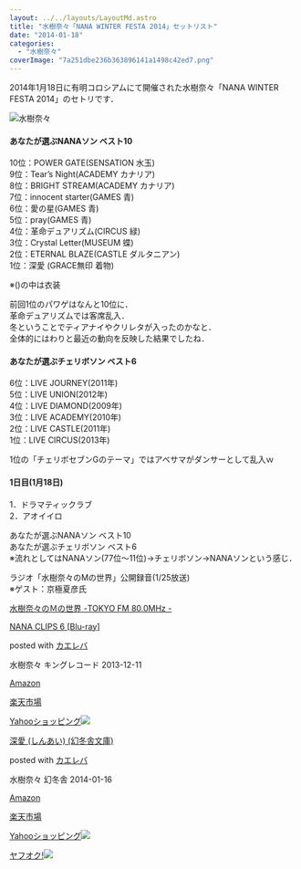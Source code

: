 ```yaml
---
layout: ../../layouts/LayoutMd.astro
title: "水樹奈々「NANA WINTER FESTA 2014」セットリスト"
date: "2014-01-18"
categories: 
  - "水樹奈々"
coverImage: "7a251dbe236b363896141a1498c42ed7.png"
---
```


2014年1月18日に有明コロシアムにて開催された水樹奈々「NANA WINTER FESTA 2014」のセトリです．

![水樹奈々](/archive/images/7a251dbe236b363896141a1498c42ed7.png "水樹奈々")

#### あなたが選ぶNANAソン ベスト10

10位：POWER GATE(SENSATION 水玉)  
9位：Tear’s Night(ACADEMY カナリア)  
8位：BRIGHT STREAM(ACADEMY カナリア)  
7位：innocent starter(GAMES 青)  
6位：愛の星(GAMES 青)  
5位：pray(GAMES 青)  
4位：革命デュアリズム(CIRCUS 緑)  
3位：Crystal Letter(MUSEUM 蝶)  
2位：ETERNAL BLAZE(CASTLE ダルタニアン)  
1位：深愛 (GRACE無印 着物)

※()の中は衣装

前回1位のパワゲはなんと10位に．  
革命デュアリズムでは客席乱入．  
冬ということでティアナイやクリレタが入ったのかなと．  
全体的にはわりと最近の動向を反映した結果でしたね．

#### あなたが選ぶチェリボソン ベスト6

6位：LIVE JOURNEY(2011年)  
5位：LIVE UNION(2012年)  
4位：LIVE DIAMOND(2009年)  
3位：LIVE ACADEMY(2010年)  
2位：LIVE CASTLE(2011年)  
1位：LIVE CIRCUS(2013年)

1位の「チェリボセブンGのテーマ」ではアベサマがダンサーとして乱入ｗ

#### 1日目(1月18日)

1．ドラマティックラブ  
2．アオイイロ

あなたが選ぶNANAソン ベスト10  
あなたが選ぶチェリボソン ベスト6  
※流れとしてはNANAソン(77位〜11位)→チェリボソン→NANAソンという感じ．

ラジオ「水樹奈々のMの世界」公開録音(1/25放送)  
※ゲスト：京極夏彦氏

[水樹奈々のＭの世界 \-TOKYO FM 80\.0MHz \-](https://www.tfm.co.jp/7/index.html)

[NANA CLIPS 6 \[Blu-ray\]](https://www.amazon.co.jp/exec/obidos/ASIN/B00F8T02EC/mizuka123-22/ref=nosim/)

posted with [カエレバ](http://kaereba.com)

水樹奈々 キングレコード 2013-12-11

[Amazon](http://www.amazon.co.jp/gp/search?keywords=NANA%20CLIPS%206&__mk_ja_JP=%83J%83%5E%83J%83i&tag=mizuka123-22 "アマゾン")

[楽天市場](http://hb.afl.rakuten.co.jp/hgc/032b53ee.4b34c5ee.0f4a541e.f440145e/?pc=http%3A%2F%2Fsearch.rakuten.co.jp%2Fsearch%2Fmall%2FNANA%2520CLIPS%25206%2F-%2Ff.1-p.1-s.1-sf.0-st.A-v.2%3Fx%3D0%26scid%3Daf_ich_link_urltxt%26m%3Dhttp%3A%2F%2Fm.rakuten.co.jp%2F "楽天市場")

[Yahooショッピング![](/archive/images/41HfIQwgJWL._SL160_.jpg)](//ck.jp.ap.valuecommerce.com/servlet/referral?sid=3066752&pid=881990642&vc_url=http%3A%2F%2Fshopping.search.yahoo.co.jp%2Fsearch%3FuIv%3Don%26ei%3DUTF-8%26tab_ex%3Dcommerce%26slider%3D0%26va%3DNANA%2520CLIPS%25206 "Yahooショッピング")

[深愛 (しんあい) (幻冬舎文庫)](https://www.amazon.co.jp/exec/obidos/ASIN/4344421353/mizuka123-22/ref=nosim/)

posted with [カエレバ](http://kaereba.com)

水樹奈々 幻冬舎 2014-01-16

[Amazon](http://www.amazon.co.jp/gp/search?keywords=%82%B5%82%F1%82%A0%82%A2&__mk_ja_JP=%83J%83%5E%83J%83i&tag=mizuka123-22 "アマゾン")

[楽天市場](http://hb.afl.rakuten.co.jp/hgc/032b53ee.4b34c5ee.0f4a541e.f440145e/?pc=http%3A%2F%2Fsearch.rakuten.co.jp%2Fsearch%2Fmall%2F%25E3%2581%2597%25E3%2582%2593%25E3%2581%2582%25E3%2581%2584%2F-%2Ff.1-p.1-s.1-sf.0-st.A-v.2%3Fx%3D0%26scid%3Daf_ich_link_urltxt%26m%3Dhttp%3A%2F%2Fm.rakuten.co.jp%2F "楽天市場")

[Yahooショッピング![](//ad.jp.ap.valuecommerce.com/servlet/gifbanner?sid=3066752&pid=881990642)](//ck.jp.ap.valuecommerce.com/servlet/referral?sid=3066752&pid=881990642&vc_url=http%3A%2F%2Fshopping.search.yahoo.co.jp%2Fsearch%3FuIv%3Don%26ei%3DUTF-8%26tab_ex%3Dcommerce%26slider%3D0%26va%3D%25E3%2581%2597%25E3%2582%2593%25E3%2581%2582%25E3%2581%2584 "Yahooショッピング")

[ヤフオク!![](//ad.jp.ap.valuecommerce.com/servlet/gifbanner?sid=3066752&pid=881990645)](//ck.jp.ap.valuecommerce.com/servlet/referral?sid=3066752&pid=881990645&vc_url=http%3A%2F%2Fauctions.search.yahoo.co.jp%2Fsearch%3Fvo%3D%26ve%3D%26auccat%3D0%26aucminprice%3D%26aucmaxprice%3D%26aucmin_bidorbuy_price%3D%26aucmax_bidorbuy_price%3D%26loc_cd%3D0%26abatch%3D0%26istatus%3D0%26filtered%3D1%26ei%3DUTF-8%26tab_ex%3Dcommerce%26va%3D%25E3%2581%2597%25E3%2582%2593%25E3%2581%2582%25E3%2581%2584 "ヤフオク!")
